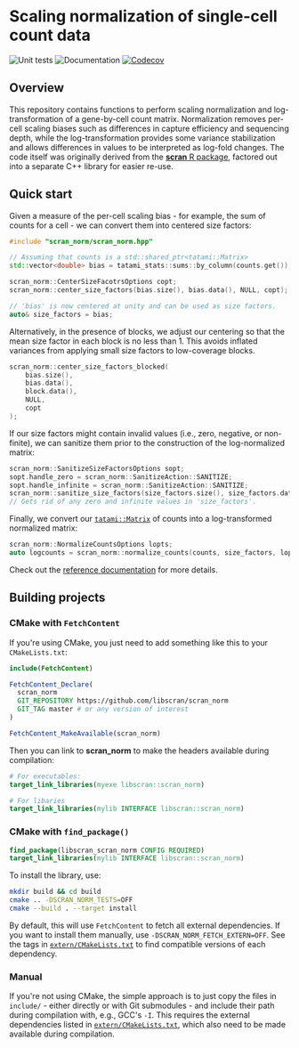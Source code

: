 # Scaling normalization of single-cell count data

![Unit tests](https://github.com/libscran/scran_norm/actions/workflows/run-tests.yaml/badge.svg)
![Documentation](https://github.com/libscran/scran_norm/actions/workflows/doxygenate.yaml/badge.svg)
[![Codecov](https://codecov.io/gh/libscran/scran_norm/graph/badge.svg?token=JWV0I4WJX2)](https://codecov.io/gh/libscran/scran_norm)

## Overview

This repository contains functions to perform scaling normalization and log-transformation of a gene-by-cell count matrix.
Normalization removes per-cell scaling biases such as differences in capture efficiency and sequencing depth,
while the log-transformation provides some variance stabilization and allows differences in values to be interpreted as log-fold changes. 
The code itself was originally derived from the [**scran** R package](https://bioconductor.org/packages/scran),
factored out into a separate C++ library for easier re-use.

## Quick start

Given a measure of the per-cell scaling bias - for example, the sum of counts for a cell -
we can convert them into centered size factors:

```cpp
#include "scran_norm/scran_norm.hpp"

// Assuming that counts is a std::shared_ptr<tatami::Matrix>
std::vector<double> bias = tatami_stats::sums::by_column(counts.get()); 

scran_norm::CenterSizeFacotrsOptions copt;
scran_norm::center_size_factors(bias.size(), bias.data(), NULL, copt);

// 'bias' is now centered at unity and can be used as size factors.
auto& size_factors = bias;
```

Alternatively, in the presence of blocks, we adjust our centering so that the mean size factor in each block is no less than 1.
This avoids inflated variances from applying small size factors to low-coverage blocks.

```cpp
scran_norm::center_size_factors_blocked(
    bias.size(), 
    bias.data(), 
    block.data(), 
    NULL, 
    copt
);
```

If our size factors might contain invalid values (i.e., zero, negative, or non-finite),
we can sanitize them prior to the construction of the log-normalized matrix:

```cpp
scran_norm::SanitizeSizeFactorsOptions sopt;
sopt.handle_zero = scran_norm::SanitizeAction::SANITIZE;
sopt.handle_infinite = scran_norm::SanitizeAction::SANITIZE;
scran_norm::sanitize_size_factors(size_factors.size(), size_factors.data(), sopt);
// Gets rid of any zero and infinite values in 'size_factors'.
```

Finally, we convert our [`tatami::Matrix`](https://github.com/tatami-inc/tatami) of counts into a log-transformed normalized matrix:

```cpp
scran_norm::NormalizeCountsOptions lopts;
auto logcounts = scran_norm::normalize_counts(counts, size_factors, lopt);
```

Check out the [reference documentation](https://libscran.github.io/scran_norm) for more details.

## Building projects

### CMake with `FetchContent`

If you're using CMake, you just need to add something like this to your `CMakeLists.txt`:

```cmake
include(FetchContent)

FetchContent_Declare(
  scran_norm
  GIT_REPOSITORY https://github.com/libscran/scran_norm
  GIT_TAG master # or any version of interest
)

FetchContent_MakeAvailable(scran_norm)
```

Then you can link to **scran_norm** to make the headers available during compilation:

```cmake
# For executables:
target_link_libraries(myexe libscran::scran_norm)

# For libaries
target_link_libraries(mylib INTERFACE libscran::scran_norm)
```

### CMake with `find_package()`

```cmake
find_package(libscran_scran_norm CONFIG REQUIRED)
target_link_libraries(mylib INTERFACE libscran::scran_norm)
```

To install the library, use:

```sh
mkdir build && cd build
cmake .. -DSCRAN_NORM_TESTS=OFF
cmake --build . --target install
```

By default, this will use `FetchContent` to fetch all external dependencies.
If you want to install them manually, use `-DSCRAN_NORM_FETCH_EXTERN=OFF`.
See the tags in [`extern/CMakeLists.txt`](extern/CMakeLists.txt) to find compatible versions of each dependency.

### Manual

If you're not using CMake, the simple approach is to just copy the files in `include/` - either directly or with Git submodules - and include their path during compilation with, e.g., GCC's `-I`.
This requires the external dependencies listed in [`extern/CMakeLists.txt`](extern/CMakeLists.txt), which also need to be made available during compilation.
